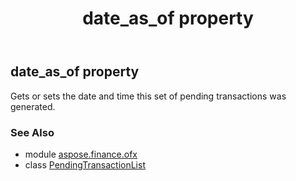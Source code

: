 ﻿---
title: date_as_of property
second_title: Aspose.Finance for Python via .NET API References
description: 
type: docs
weight: 30
url: /python-net/aspose.finance.ofx/pendingtransactionlist/date_as_of/
is_root: false
---

## date_as_of property


Gets or sets the date and time this set of pending transactions was generated.

### See Also
* module [aspose.finance.ofx](../../)
* class [PendingTransactionList](/finance/python-net/aspose.finance.ofx/pendingtransactionlist)
